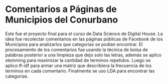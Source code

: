 # Comentarios a Páginas de Municipios del Conurbano

Este fue el proyecto final para el curso de Data Science de Digital House.
La idea fue recolectar comentarios en las páginas públicas de Facebook de los Municipios para analizarlos que categorías se podían encontrar.
El procesamiento de los comentarios fue usando la técnica de bolsa de palabras posterior a una limpieza que dejo solo las letras, además se aplico stemming para maximizar la cantidad de terminos repetidos. Luego se aplico tf-idf para armar una matriz que describiera la frecuencia de los terminos en cada comentario.
Finalmente se uso LDA para encontrar las categorías.
